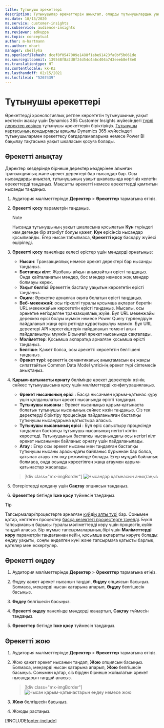 ```yaml
---
title: Тұтынушы әрекеттері
description: Тұтынушылар әрекеттерін анықтап, оларды тұтынушылардың уақыт кестесінде қарап шығыңыз.
ms.date: 10/13/2020
ms.service: customer-insights
ms.subservice: audience-insights
ms.reviewer: adkuppa
ms.topic: conceptual
author: m-hartmann
ms.author: mhart
manager: shellyha
ms.openlocfilehash: dcef8f0547009e1488f1abe91423fa0bf5b061de
ms.sourcegitcommit: 139548f8a2d0f24d54c4a6c404a743eeeb8ef8e0
ms.translationtype: HT
ms.contentlocale: kk-KZ
ms.lasthandoff: 02/15/2021
ms.locfileid: "5267439"
---
```

# <a name="customer-activities"></a>Тұтынушы әрекеттері

Әрекеттерді хронологиялық ретпен көрсететін тұтынушының уақыт кестесін жасау үшін Dynamics 365 Customer Insights жүйесіндегі [түрлі деректер көзінен](data-sources.md) тұтынушы әрекеттерін біріктіріңіз. [Тұтынушы картасының қондырмасы](customer-card-add-in.md) арқылы Dynamics 365 жүйесіндегі тұтынушылармен әрекеттесу бағдарламаларына немесе Power BI бақылау тақтасына уақыт шкаласын қосуға болады.

## <a name="define-an-activity"></a>Әрекетті анықтау

Деректер көздерінде бірнеше деректер көздерінен алынған транзакциялық және әрекет деректері бар нысандар бар. Осы нысандарды анықтап, тұтынушының уақыт шкаласында көргіңіз келетін әрекеттерді таңдаңыз. Мақсатты әрекетті немесе әрекеттерді қамтитын нысанды таңдаңыз.

1. Аудитория мәліметтерінде **Деректер** > **Әрекеттер** тармағына өтіңіз.

1. **Әрекетті қосу** параметрін таңдаңыз.

   > [!NOTE]
   > Нысанда тұтынушының уақыт шкаласына қосылатын **Күн** түріндегі кем дегенде бір атрибут болуы қажет, **Күн** өрісінсіз нысандар қосылмайды. Егер нысан табылмаса, **Әрекетті қосу** басқару жүйесі өшіріледі.

1. **Әрекетті қосу** панелінде келесі өрістер үшін мәндерді орнатыңыз:

   - **Нысан**: Транзакциялық немесе әрекет деректері бар нысанды таңдаңыз.
   - **Бастапқы кілт**: Жазбаны айқын анықтайтын өрісті таңдаңыз. Онда қайталанатын мәндер, бос мәндер немесе жоқ мәндер болмауы керек.
   - **Уақыт белгісі**  Әрекеттің басталу уақытын көрсететін өрісті таңдаңыз.
   - **Оқиға**: Әрекетке арналған оқиға болатын өрісті таңдаңыз.
   - **Веб-мекенжай**: осы тіркелгі туралы қосымша ақпарат беретін URL мекенжайын көрсететін өрісті таңдаңыз. Мысалы, осы әрекетке негізделген транзакциялық жүйе. Бұл URL мекенжайы дереккөз өрісі болуы мүмкін немесе Power Query түрлендіруін пайдаланып жаңа өріс ретінде құрастырылуы мүмкін. Бұл URL деректері API көрсеткіштерін пайдаланып төменгі ағын пайдаланылуы мүмкін Бірыңғай әрекет нысанында сақталады.
   - **Мәліметтер**: Қосымша ақпаратқа арналған қосымша өрісті таңдаңыз.
   - **Белгіше**: Қажет болса, осы әрекетті көрсететін белгішені таңдаңыз.
   - **Әрекет түрі**: әрекеттің семантикалық анықтамасын ең жақсы сипаттайтын Common Data Model үлгісінің әрекет түрі сілтемесін анықтаңыз.

1. **Қарым-қатынасты орнату** бөлімінде әрекет деректерін өзінің сәйкес тұтынушысына қосу үшін мәліметтерді конфигурациялаңыз.

    - **Әрекет нысанының өрісі** : Басқа нысанмен қарым-қатынас құру үшін қолданылатын әрекет нысанында өрісті таңдаңыз.
    - **Тұтынушы нысаны** : Әрекет нысаныңыз қарым-қатынаста болатын тұтынушы нысанының сәйкес көзін таңдаңыз. Сіз тек деректерді біріктіру процесінде пайдаланылған бастапқы тұтынушы нысандарына қатыстыра аласыз.
    - **Тұтынушы нысанының өрісі** : Бұл өріс салыстыру процесінде таңдалған бастапқы тұтынушы нысанының негізгі кілтін көрсетеді. Тұтынушының бастапқы нысанындағы осы негізгі кілт әрекет нысанымен байланыс орнату үшін пайдаланылады.
    - **Атау** : Егер осы әрекет нысаны мен таңдалған бастапқы тұтынушы нысаны арасындағы байланыс бұрыннан бар болса, қатынас атауы тек оқу режимінде болады. Егер мұндай байланыс болмаса, онда осында көрсетілген жаңа атаумен қарым-қатынастар жасалады.
   
   > [!div class="mx-imgBorder"]
   > ![Нысандар қатынасын анықтаңыз](media/activities-entities-define.png "Нысан қатынасын анықтаңыз")

1. Өзгерістерді қолдану үшін **Сақтау** опциясын таңдаңыз.

1. **Әрекеттер** бетінде **Іске қосу** түймесін таңдаңыз.

> [!TIP]
> Тапсырмалар/процестерге арналған [күйдің алты түрі](system.md#status-types) бар. Сонымен қатар, көптеген процестер [басқа кезектегі процестерге тәуелді](system.md#refresh-policies). Бүкіл тапсырманың барысы туралы мәліметтерді көру үшін процестің күйін таңдай аласыз. Бір жұмыс тапсырмаларының бірі үшін **Мәліметтерді көру** параметрін таңдағаннан кейін, қосымша ақпаратты көруге болады: өңдеу уақыты, соңғы өңделген күні және тапсырмаға қатысты барлық қателер мен ескертулер.

## <a name="edit-an-activity"></a>Әрекетті өңдеу

1. Аудитория мәліметтерінде **Деректер** > **Әрекеттер** тармағына өтіңіз.

2. Өңдеу қажет әрекет нысанын таңдап, **Өңдеу** опциясын басыңыз. Болмаса, меңзерді нысан қатарына апарып, **Өңдеу** белгішесін басыңыз.

3. **Өңдеу** белгішесін басыңыз.

4. **Әрекетті өңдеу** панелінде мәндерді жаңартып, **Сақтау** түймесін таңдаңыз.

5. **Әрекеттер** бетінде **Іске қосу** түймесін таңдаңыз.

## <a name="delete-an-activity"></a>Әрекетті жою

1. Аудитория мәліметтерінде **Деректер** > **Әрекеттер** тармағына өтіңіз.

2. Жою қажет әрекет нысанын таңдап, **Жою** опциясын басыңыз. Болмаса, меңзерді нысан қатарына апарып, **Жою** белгішесін басыңыз. Сонымен қатар, сіз бірден бірнеше жойылатын әрекет нысандарын таңдай аласыз.
   > [!div class="mx-imgBorder"]
   > ![Нысан қарым-қатынастарын өңдеу немесе жою](media/activities-entities-edit-delete.png "Нысан қарым-қатынастарын өңдеу немесе жою")

3. **Жою** белгішесін басыңыз.

4. Жоюды растаңыз.


[!INCLUDE[footer-include](../includes/footer-banner.md)]
